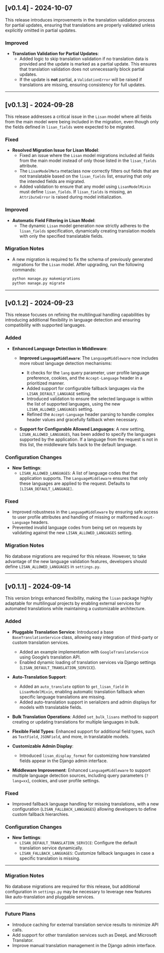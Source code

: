 ## [v0.1.4] - 2024-10-07

This release introduces improvements in the translation validation process for partial updates, ensuring that translations are properly validated unless explicitly omitted in partial updates.

### Improved
- **Translation Validation for Partial Updates**:
  - Added logic to skip translation validation if no translation data is provided and the update is marked as a partial update. This ensures that translation validation does not unnecessarily block partial updates.
  - If the update is **not** partial, a `ValidationError` will be raised if translations are missing, ensuring consistency for full updates.

---

## [v0.1.3] - 2024-09-28

This release addresses a critical issue in the `Lisan` model where all fields from the main model were being included in the migration, even though only the fields defined in `lisan_fields` were expected to be migrated.

### Fixed
- **Resolved Migration Issue for Lisan Model**:
  - Fixed an issue where the `Lisan` model migrations included all fields from the main model instead of only those listed in the `lisan_fields` attribute.
  - The `LisanModelMeta` metaclass now correctly filters out fields that are not translatable based on the `lisan_fields` list, ensuring that only the intended fields are migrated.
  - Added validation to ensure that any model using `LisanModelMixin` must define `lisan_fields`. If `lisan_fields` is missing, an `AttributeError` is raised during model initialization.

### Improved
- **Automatic Field Filtering in Lisan Model**:
  - The dynamic `Lisan` model generation now strictly adheres to the `lisan_fields` specification, dynamically creating translation models with only the specified translatable fields.

### Migration Notes
- A new migration is required to fix the schema of previously generated migrations for the `Lisan` model. After upgrading, run the following commands:
  
  ```bash
  python manage.py makemigrations
  python manage.py migrate
  ```

---

## [v0.1.2] - 2024-09-23

This release focuses on refining the multilingual handling capabilities by introducing additional flexibility in language detection and ensuring compatibility with supported languages.

### Added
- **Enhanced Language Detection in Middleware**:
  - **Improved `LanguageMiddleware`**: The `LanguageMiddleware` now includes more robust language detection mechanisms:
    - It checks for the `lang` query parameter, user profile language preference, cookies, and the `Accept-Language` header in a prioritized manner.
    - Added support for configurable fallback languages via the `LISAN_DEFAULT_LANGUAGE` setting.
    - Introduced validation to ensure the selected language is within the list of supported languages, using the new `LISAN_ALLOWED_LANGUAGES` setting.
    - Refined the `Accept-Language` header parsing to handle complex header values and gracefully fallback when necessary.
  
  - **Support for Configurable Allowed Languages**: A new setting, `LISAN_ALLOWED_LANGUAGES`, has been added to specify the languages supported by the application. If a language from the request is not in this list, the middleware falls back to the default language.
  
### Configuration Changes
- **New Settings**:
  - `LISAN_ALLOWED_LANGUAGES`: A list of language codes that the application supports. The `LanguageMiddleware` ensures that only these languages are applied to the request. Defaults to `[LISAN_DEFAULT_LANGUAGE]`.

### Fixed
- Improved robustness in the `LanguageMiddleware` by ensuring safe access to user profile attributes and handling of missing or malformed `Accept-Language` headers.
- Prevented invalid language codes from being set on requests by validating against the new `LISAN_ALLOWED_LANGUAGES` setting.

### Migration Notes
No database migrations are required for this release. However, to take advantage of the new language validation features, developers should define `LISAN_ALLOWED_LANGUAGES` in `settings.py`.

---


## [v0.1.1] - 2024-09-14

This version brings enhanced flexibility, making the `lisan` package highly adaptable for multilingual projects by enabling external services for automated translations while maintaining a customizable architecture.

### Added
- **Pluggable Translation Service**: Introduced a base `BaseTranslationService` class, allowing easy integration of third-party or custom translation services.
  - Added an example implementation with `GoogleTranslateService` using Google’s translation API.
  - Enabled dynamic loading of translation services via Django settings (`LISAN_DEFAULT_TRANSLATION_SERVICE`).
  
- **Auto-Translation Support**: 
  - Added an `auto_translate` option to `get_lisan_field` in `LisanModelMixin`, enabling automatic translation fallback when specific language translations are missing.
  - Added auto-translation support in serializers and admin displays for models with translatable fields.

- **Bulk Translation Operations**: Added `set_bulk_lisans` method to support creating or updating translations for multiple languages in bulk.

- **Flexible Field Types**: Enhanced support for additional field types, such as `TextField`, `JSONField`, and more, in translatable models.

- **Customizable Admin Display**: 
  - Introduced `lisan_display_format` for customizing how translated fields appear in the Django admin interface.
  
- **Middleware Improvement**: Enhanced `LanguageMiddleware` to support multiple language detection sources, including query parameters (`?lang=xx`), cookies, and user profile settings.

### Fixed
- Improved fallback language handling for missing translations, with a new configuration (`LISAN_FALLBACK_LANGUAGES`) allowing developers to define custom fallback hierarchies.

### Configuration Changes
- **New Settings**: 
  - `LISAN_DEFAULT_TRANSLATION_SERVICE`: Configure the default translation service dynamically.
  - `LISAN_FALLBACK_LANGUAGES`: Customize fallback languages in case a specific translation is missing.

---

### Migration Notes
No database migrations are required for this release, but additional configuration in `settings.py` may be necessary to leverage new features like auto-translation and pluggable services.

---

### Future Plans
- Introduce caching for external translation service results to minimize API calls.
- Add support for other translation services such as DeepL and Microsoft Translator.
- Improve manual translation management in the Django admin interface.